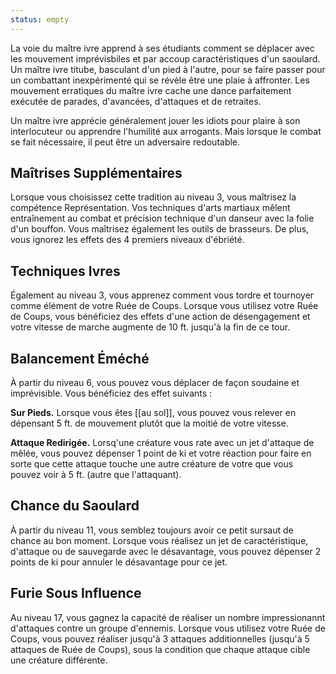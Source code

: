 ```yaml
---
status: empty
---
```

La voie du maître ivre apprend à ses étudiants comment se déplacer avec les mouvement imprévisbiles et par accoup caractéristiques d'un saoulard. Un maître ivre titube, basculant d'un pied à l'autre, pour se faire passer pour un combattant inexpérimenté qui se révèle être une plaie à affronter. Les mouvement erratiques du maître ivre cache une dance parfaitement exécutée de parades, d'avancées, d'attaques et de retraites.

Un maître ivre apprécie généralement jouer les idiots pour plaire à son interlocuteur ou apprendre l'humilité aux arrogants. Mais lorsque le combat se fait nécessaire, il peut être un adversaire redoutable.

## Maîtrises Supplémentaires

Lorsque vous choisissez cette tradition au niveau 3, vous maîtrisez la compétence Représentation. Vos techniques d'arts martiaux mêlent entraînement au combat et précision technique d'un danseur avec la folie d'un bouffon. Vous maîtrisez également les outils de brasseurs. De plus, vous ignorez les effets des 4 premiers niveaux d'ébriété.

## Techniques Ivres

Également au niveau 3, vous apprenez comment vous tordre et tournoyer comme élément de votre Ruée de Coups. Lorsque vous utilisez votre Ruée de Coups, vous bénéficiez des effets d'une action de désengagement et votre vitesse de marche augmente de 10 ft. jusqu'à la fin de ce tour.

## Balancement Éméché

À partir du niveau 6, vous pouvez vous déplacer de façon soudaine et imprévisible. Vous bénéficiez des effet suivants : 

**Sur Pieds.** Lorsque vous êtes [[au sol]], vous pouvez vous relever en dépensant 5 ft. de mouvement plutôt que la moitié de votre vitesse.

**Attaque Redirigée.** Lorsq'une créature vous rate avec un jet d'attaque de mêlée, vous pouvez dépenser 1 point de ki et votre réaction pour faire en sorte que cette attaque touche une autre créature de votre que vous pouvez voir à 5 ft. (autre que l'attaquant).

## Chance du Saoulard

À partir du niveau 11, vous semblez toujours avoir ce petit sursaut de chance au bon moment. Lorsque vous réalisez un jet de caractéristique, d'attaque ou de sauvegarde avec le désavantage, vous pouvez dépenser 2 points de ki pour annuler le désavantage pour ce jet.

## Furie Sous Influence

Au niveau 17, vous gagnez la capacité de réaliser un nombre impressionannt d'attaques contre un groupe d'ennemis. Lorsque vous utilisez votre Ruée de Coups, vous pouvez réaliser jusqu'à 3 attaques additionnelles (jusqu'à 5 attaques de Ruée de Coups), sous la condition que chaque attaque cible une créature différente.
